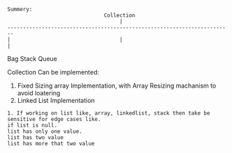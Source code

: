     Summery:
                                   Collection
                                        |
    ------------------------------------------------------------------------ 
    |                                   |                                  |  
   Bag                                Stack                              Queue

   Collection Can be implemented:
   1. Fixed Sizing array Implementation, with Array Resizing machanism to avoid loatering
   2. Linked List Implementation




    1. If working on list like, array, linkedlist, stack then take be sensitive for edge cases like.
    if list is null.
    list has only one value.
    list has two value
    list has more that two value